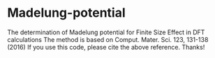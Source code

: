 # Madelung-potential
The determination of Madelung potential for Finite Size Effect in DFT calculations
The method is based on Comput. Mater. Sci. 123, 131-138 (2016)
If you use this code, please cite the above reference. Thanks!
